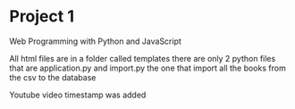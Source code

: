 # Project 1

Web Programming with Python and JavaScript

All html files are in a folder called templates
there are only 2 python files that are application.py and import.py the one that import all the books from the csv to the database

Youtube video timestamp was added
